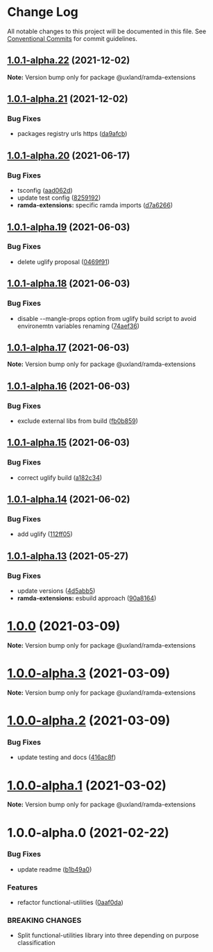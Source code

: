 # Change Log

All notable changes to this project will be documented in this file.
See [Conventional Commits](https://conventionalcommits.org) for commit guidelines.

## [1.0.1-alpha.22](https://github.com/uxland/uxland/compare/@uxland/ramda-extensions@1.0.1-alpha.21...@uxland/ramda-extensions@1.0.1-alpha.22) (2021-12-02)

**Note:** Version bump only for package @uxland/ramda-extensions





## [1.0.1-alpha.21](https://github.com/uxland/uxland/compare/@uxland/ramda-extensions@1.0.1-alpha.20...@uxland/ramda-extensions@1.0.1-alpha.21) (2021-12-02)


### Bug Fixes

* packages registry urls https ([da9afcb](https://github.com/uxland/uxland/commit/da9afcbd2c6b611b11e9c21e3164bac5e7138b0d))





## [1.0.1-alpha.20](https://github.com/uxland/uxland/compare/@uxland/ramda-extensions@1.0.1-alpha.19...@uxland/ramda-extensions@1.0.1-alpha.20) (2021-06-17)


### Bug Fixes

* tsconfig ([aad062d](https://github.com/uxland/uxland/commit/aad062d63effb7029c6854c9d14f93bb6f3ecd96))
* update test config ([8259192](https://github.com/uxland/uxland/commit/8259192175825a071f6ab32b91e285a9a8a91f3f))
* **ramda-extensions:** specific ramda imports ([d7a6266](https://github.com/uxland/uxland/commit/d7a62662dc222abfd218b96dea75cb4a8ac9cc12))





## [1.0.1-alpha.19](https://github.com/uxland/uxland/compare/@uxland/ramda-extensions@1.0.1-alpha.18...@uxland/ramda-extensions@1.0.1-alpha.19) (2021-06-03)


### Bug Fixes

* delete uglify proposal ([0469f91](https://github.com/uxland/uxland/commit/0469f91da0fc74badd1f2f3f947585f4ca75f285))





## [1.0.1-alpha.18](https://github.com/uxland/uxland/compare/@uxland/ramda-extensions@1.0.1-alpha.17...@uxland/ramda-extensions@1.0.1-alpha.18) (2021-06-03)


### Bug Fixes

* disable --mangle-props option from uglify build script to avoid environemtn variables renaming ([74aef36](https://github.com/uxland/uxland/commit/74aef362e3b38b734cfe3c90e9bf4ce3d1b026da))





## [1.0.1-alpha.17](https://github.com/uxland/uxland/compare/@uxland/ramda-extensions@1.0.1-alpha.16...@uxland/ramda-extensions@1.0.1-alpha.17) (2021-06-03)

**Note:** Version bump only for package @uxland/ramda-extensions





## [1.0.1-alpha.16](https://github.com/uxland/uxland/compare/@uxland/ramda-extensions@1.0.1-alpha.15...@uxland/ramda-extensions@1.0.1-alpha.16) (2021-06-03)


### Bug Fixes

* exclude external libs from build ([fb0b859](https://github.com/uxland/uxland/commit/fb0b859bbfe165987709fade29ebdced36b3fab7))





## [1.0.1-alpha.15](https://github.com/uxland/uxland/compare/@uxland/ramda-extensions@1.0.1-alpha.14...@uxland/ramda-extensions@1.0.1-alpha.15) (2021-06-03)


### Bug Fixes

* correct uglify build ([a182c34](https://github.com/uxland/uxland/commit/a182c34cdd7a79d94c6c6476b7ba12e59fbf1bbe))





## [1.0.1-alpha.14](https://github.com/uxland/uxland/compare/@uxland/ramda-extensions@1.0.1-alpha.13...@uxland/ramda-extensions@1.0.1-alpha.14) (2021-06-02)


### Bug Fixes

* add uglify ([112ff05](https://github.com/uxland/uxland/commit/112ff051f6344fbdff5d8c0e701256db78bb0d19))





## [1.0.1-alpha.13](https://github.com/uxland/uxland/compare/@uxland/ramda-extensions@1.0.0...@uxland/ramda-extensions@1.0.1-alpha.13) (2021-05-27)


### Bug Fixes

* update versions ([4d5abb5](https://github.com/uxland/uxland/commit/4d5abb5946cbcb39b2cde3b9ebf2ea61892b9e1a))
* **ramda-extensions:** esbuild approach ([90a8164](https://github.com/uxland/uxland/commit/90a81642eb3b43ddc453e39f30d90a76dc29e855))





# [1.0.0](https://github.com/uxland/uxland/compare/@uxland/ramda-extensions@1.0.0-alpha.3...@uxland/ramda-extensions@1.0.0) (2021-03-09)

**Note:** Version bump only for package @uxland/ramda-extensions





# [1.0.0-alpha.3](https://github.com/uxland/uxland/compare/@uxland/ramda-extensions@1.0.0-alpha.2...@uxland/ramda-extensions@1.0.0-alpha.3) (2021-03-09)

**Note:** Version bump only for package @uxland/ramda-extensions





# [1.0.0-alpha.2](https://github.com/uxland/uxland/compare/@uxland/ramda-extensions@1.0.0-alpha.1...@uxland/ramda-extensions@1.0.0-alpha.2) (2021-03-09)


### Bug Fixes

* update testing and docs ([416ac8f](https://github.com/uxland/uxland/commit/416ac8f3cf10b644bba5dd679329daa2e1e2de45))





# [1.0.0-alpha.1](https://github.com/uxland/uxland/compare/@uxland/ramda-extensions@1.0.0-alpha.0...@uxland/ramda-extensions@1.0.0-alpha.1) (2021-03-02)

**Note:** Version bump only for package @uxland/ramda-extensions





# 1.0.0-alpha.0 (2021-02-22)


### Bug Fixes

* update readme ([b1b49a0](https://github.com/uxland/uxland/commit/b1b49a06feaa531d7163f958e898d188e972c77c))


### Features

* refactor functional-utilities ([0aaf0da](https://github.com/uxland/uxland/commit/0aaf0da5d1804f9e7892dc04c63ab2bb57f9f3f9))


### BREAKING CHANGES

* Split functional-utilities library into three depending on purpose classification
